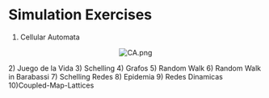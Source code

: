 # Simulation Exercises 
1) Cellular Automata
<p align="center">
  <img alt="CA.png">
</p>
2) Juego de la Vida
3) Schelling
4) Grafos
5) Random Walk
6) Random Walk in Barabassi
7) Schelling Redes
8) Epidemia
9) Redes Dinamicas
10)Coupled-Map-Lattices
